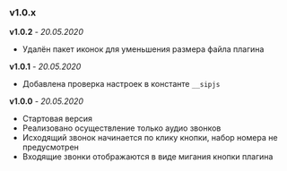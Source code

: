 ### v1.0.x
**v1.0.2** - _20.05.2020_
- Удалён пакет иконок для уменьшения размера файла плагина

**v1.0.1** - _20.05.2020_
- Добавлена проверка настроек в константе `__sipjs`

**v1.0.0** - _20.05.2020_
- Стартовая версия
- Реализовано осуществление только аудио звонков
- Исходящий звонок начинается по клику кнопки, набор номера не предусмотрен
- Входящие звонки отображаются в виде мигания кнопки плагина